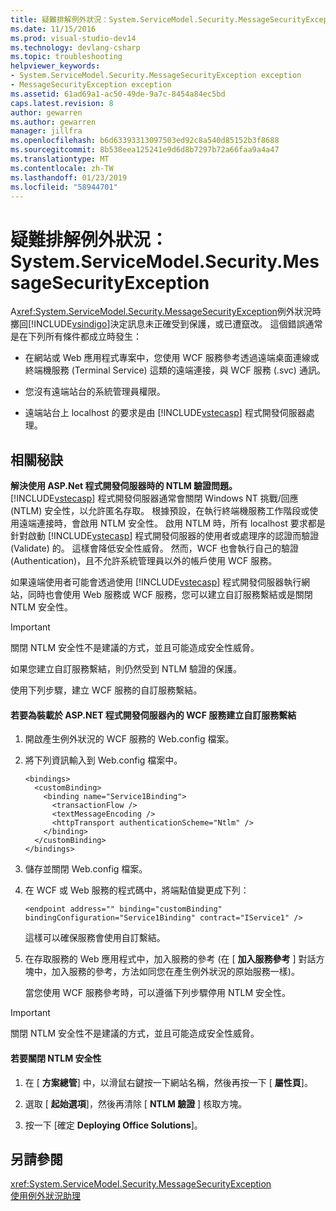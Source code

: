```yaml
---
title: 疑難排解例外狀況：System.ServiceModel.Security.MessageSecurityException | Microsoft Docs
ms.date: 11/15/2016
ms.prod: visual-studio-dev14
ms.technology: devlang-csharp
ms.topic: troubleshooting
helpviewer_keywords:
- System.ServiceModel.Security.MessageSecurityException exception
- MessageSecurityException exception
ms.assetid: 61ad69a1-ac50-49de-9a7c-8454a84ec5bd
caps.latest.revision: 8
author: gewarren
ms.author: gewarren
manager: jillfra
ms.openlocfilehash: b6d63393313097503ed92c8a540d85152b3f8688
ms.sourcegitcommit: 8b538eea125241e9d6d8b7297b72a66faa9a4a47
ms.translationtype: MT
ms.contentlocale: zh-TW
ms.lasthandoff: 01/23/2019
ms.locfileid: "58944701"
---
```

# <a name="troubleshooting-exceptions-systemservicemodelsecuritymessagesecurityexception"></a>疑難排解例外狀況：System.ServiceModel.Security.MessageSecurityException
A<xref:System.ServiceModel.Security.MessageSecurityException>例外狀況時擲回[!INCLUDE[vsindigo](../includes/vsindigo-md.md)]決定訊息未正確受到保護，或已遭竄改。 這個錯誤通常是在下列所有條件都成立時發生：  
  
-   在網站或 Web 應用程式專案中，您使用 WCF 服務參考透過遠端桌面連線或終端機服務 (Terminal Service) 這類的遠端連接，與 WCF 服務 (.svc) 通訊。  
  
-   您沒有遠端站台的系統管理員權限。  
  
-   遠端站台上 localhost 的要求是由 [!INCLUDE[vstecasp](../includes/vstecasp-md.md)] 程式開發伺服器處理。  
  
## <a name="associated-tips"></a>相關秘訣  
 **解決使用 ASP.Net 程式開發伺服器時的 NTLM 驗證問題。**  
 [!INCLUDE[vstecasp](../includes/vstecasp-md.md)] 程式開發伺服器通常會關閉 Windows NT 挑戰/回應 (NTLM) 安全性，以允許匿名存取。 根據預設，在執行終端機服務工作階段或使用遠端連接時，會啟用 NTLM 安全性。 啟用 NTLM 時，所有 localhost 要求都是針對啟動 [!INCLUDE[vstecasp](../includes/vstecasp-md.md)] 程式開發伺服器的使用者或處理序的認證而驗證 (Validate) 的。 這樣會降低安全性威脅。 然而，WCF 也會執行自己的驗證 (Authentication)，且不允許系統管理員以外的帳戶使用 WCF 服務。  
  
 如果遠端使用者可能會透過使用 [!INCLUDE[vstecasp](../includes/vstecasp-md.md)] 程式開發伺服器執行網站，同時也會使用 Web 服務或 WCF 服務，您可以建立自訂服務繫結或是關閉 NTLM 安全性。  
  
> [!IMPORTANT]
>  關閉 NTLM 安全性不是建議的方式，並且可能造成安全性威脅。  
  
 如果您建立自訂服務繫結，則仍然受到 NTLM 驗證的保護。  
  
 使用下列步驟，建立 WCF 服務的自訂服務繫結。  
  
#### <a name="to-create-a-custom-service-binding-for-the-wcf-service-hosted-inside-the-aspnet-development-server"></a>若要為裝載於 ASP.NET 程式開發伺服器內的 WCF 服務建立自訂服務繫結  
  
1. 開啟產生例外狀況的 WCF 服務的 Web.config 檔案。  
  
2. 將下列資訊輸入到 Web.config 檔案中。  
  
   ```  
   <bindings>  
     <customBinding>  
       <binding name="Service1Binding">  
         <transactionFlow />  
         <textMessageEncoding />  
         <httpTransport authenticationScheme="Ntlm" />  
       </binding>  
     </customBinding>  
   </bindings>  
   ```  
  
3. 儲存並關閉 Web.config 檔案。  
  
4. 在 WCF 或 Web 服務的程式碼中，將端點值變更成下列：  
  
   ```  
   <endpoint address="" binding="customBinding" bindingConfiguration="Service1Binding" contract="IService1" />  
   ```  
  
    這樣可以確保服務會使用自訂繫結。  
  
5. 在存取服務的 Web 應用程式中，加入服務的參考 (在 [ **加入服務參考** ] 對話方塊中，加入服務的參考，方法如同您在產生例外狀況的原始服務一樣)。  
  
   當您使用 WCF 服務參考時，可以遵循下列步驟停用 NTLM 安全性。  
  
> [!IMPORTANT]
>  關閉 NTLM 安全性不是建議的方式，並且可能造成安全性威脅。  
  
#### <a name="to-turn-off-ntlm-security"></a>若要關閉 NTLM 安全性  
  
1.  在 [ **方案總管**] 中，以滑鼠右鍵按一下網站名稱，然後再按一下 [ **屬性頁**]。  
  
2.  選取 [ **起始選項**]，然後再清除 [ **NTLM 驗證** ] 核取方塊。  
  
3.  按一下 [確定 **Deploying Office Solutions**]。  
  
## <a name="see-also"></a>另請參閱  
 <xref:System.ServiceModel.Security.MessageSecurityException>   
 [使用例外狀況助理](http://msdn.microsoft.com/library/e0a78c50-7318-4d54-af51-40c00aea8711)